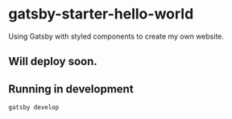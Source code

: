# gatsby-starter-hello-world

Using Gatsby with styled components to create my own website. 

## Will deploy soon.

## Running in development
`gatsby develop`
